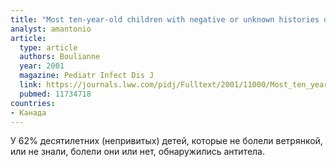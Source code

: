```yaml
---
title: "Most ten-year-old children with negative or unknown histories of chickenpox are immune"
analyst: amantonio
article:
  type: article
  authors: Boulianne
  year: 2001
  magazine: Pediatr Infect Dis J
  link: https://journals.lww.com/pidj/Fulltext/2001/11000/Most_ten_year_old_children_with_negative_or.17.aspx
  pubmed: 11734718
countries:
- Канада
---
```


У 62% десятилетних (непривитых) детей, которые не болели ветрянкой, или не знали, болели они или нет, обнаружились антитела.
